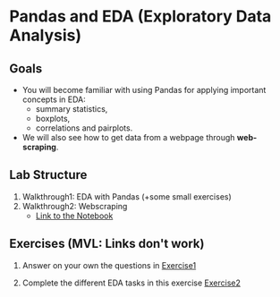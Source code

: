 # Pandas and EDA (Exploratory Data Analysis)

## Goals
- You will become familiar with using Pandas for applying important concepts in EDA: 
    - summary statistics, 
    - boxplots, 
    - correlations and pairplots.
- We will also see how to get data from a webpage through **web-scraping**.


## Lab Structure

1. Walkthrough1: EDA with Pandas (+some small exercises)
2. Walkthrough2: Webscraping
    - [Link to the Notebook](https://colab.research.google.com/github/michalis0/Business-Intelligence-and-Analytics/blob/master/week3%20-%20Pandas%20-%20Data%20Cleaning/walkthroughs/Introduction_to_EDA.ipynb)


## Exercises (MVL: Links don't work)
1. Answer on your own the questions in [Exercise1](https://colab.research.google.com/github/michalis0/Business-Intelligence-and-Analytics/blob/master/week3%20-%20EDA%20and%20Visualization/Exercises/Exercise1_week3.ipynb)

2. Complete the different EDA tasks in this exercise [Exercise2](https://colab.research.google.com/github/michalis0/Business-Intelligence-and-Analytics/blob/master/week3%20-%20EDA%20and%20Visualization/Exercises/Exercise2_week3.ipynb)

